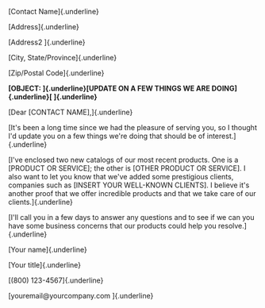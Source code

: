 [Contact Name]{.underline}

[Address]{.underline}

[Address2 ]{.underline}

[City, State/Province]{.underline}

[Zip/Postal Code]{.underline}

**[OBJECT: ]{.underline}[UPDATE ON A FEW THINGS WE ARE
DOING]{.underline}[ ]{.underline}**

[Dear \[CONTACT NAME\],]{.underline}

[It's been a long time since we had the pleasure of serving you, so I
thought I'd update you on a few things we're doing that should be of
interest.]{.underline}

[I've enclosed two new catalogs of our most recent products. One is a
\[PRODUCT OR SERVICE\]; the other is \[OTHER PRODUCT OR SERVICE\]. I
also want to let you know that we've added some prestigious clients,
companies such as \[INSERT YOUR WELL-KNOWN CLIENTS\]. I believe it's
another proof that we offer incredible products and that we take care of
our clients.]{.underline}

[I'll call you in a few days to answer any questions and to see if we
can you have some business concerns that our products could help you
resolve.]{.underline}

[Your name]{.underline}

[Your title]{.underline}

[(800) 123-4567]{.underline}

[youremail\@yourcompany.com ]{.underline}
